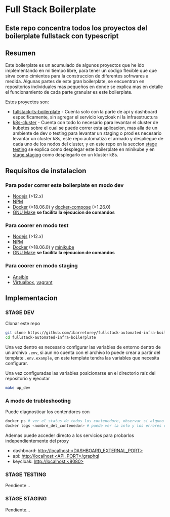 # Full Stack Boilerplate

## Este repo concentra todos los proyectos del boilerplate fullstack con typescript

## Resumen

Este boilerplate es un acumulado de algunos proyectos que he ido implementando en mi tiempo libre,
para tener un codigo flexible que que sirva como cimientos para la construccion de diferentes
sofrwares a medida.
Algunas partes de este gran boilerplate, se encuentran en repositorios individuales mas pequeños
en donde se explica mas en detalle el funcionamiento de cada parte granular es este boilerplate.

Estos proyectos son:

- [fullstack-ts-boilerplate](aunPorAgregar) - Cuenta solo con la parte de api y dashboard especificamente,
sin agregar el servicio keycloak ni la infraestructura
- [k8s-cluster](aunPorAgregar) - Cuenta con todo lo necesario para levantar el cluster de kubetes sobre el
cual se puede correr esta aplicacion, mas alla de un ambiente de dev o testing para levantar un staging o prod
es necesario levantar un cluster k8s, este repo automatiza el armado y despliegue de cada uno de los nodos del
cluster, y en este repo en la seccion [stage testing](###STAGE-TESTING) se explica como desplegar este boilerplate
en minikube y en [stage staging](###STAGE-STAGING) como desplegarlo en un kluster k8s.

## Requisitos de instalacion

### Para poder correr este boilerplate en modo dev

- [Nodejs](https://nodejs.org/en/about/) (>12.x)
- [NPM](https://docs.npmjs.com/about-npm/)
- [Docker](https://docs.docker.com/) (>18.06.0) y [docker-compose](https://docs.docker.com/compose/) (>1.26.0)
- [GNU Make](https://www.gnu.org/software/make/) **se facilita la ejecucion de comandos**
### Para coorer en modo test

- [Nodejs](https://nodejs.org/en/about/) (>12.x)
- [NPM](https://docs.npmjs.com/about-npm/)
- [Docker](https://docs.docker.com/) (>18.06.0) y [minikube](pendiente) <!-- TODO: agregar link minikube y establecer version junto co requisitos minikube -->
- [GNU Make](https://www.gnu.org/software/make/) **se facilita la ejecucion de comandos**
### Para coorer en modo staging
<!-- TODO: resolver requisitos para modo staging -->
- [Ansible](https://docs.ansible.com/ansible/latest/index.html)
- [Virtualbox](https://www.virtualbox.org/wiki/VirtualBox), [vagrant](https://www.vagrantup.com/docs/index.html)

## Implementacion

### STAGE DEV

Clonar este repo

```bash
git clone https://github.com/ibarretorey/fullstack-automated-infra-boilerplate.git
cd fullstack-automated-infra-boilerplate
```

Una vez dentro es necesario configurar las variables de entorno dentro de un archivo `.env`, si aun no cuenta con el
archivo lo puede crear a partir del template `.env.example`, en este template tendra las variables que necesita configurar.

Una vez configuradas las variables posicionarse en el directorio raíz del repositorio y ejecutar

```bash
make up_dev
```

### A modo de trubleshooting

Puede diagnosticar los contendores con

```bash
docker ps # ver el status de todos los contenedore, observar si alguno se reinica
docker logs <nombre_del_contenedor> # puede ver la info y los errores que loguea cada contenedor
```

Ademas puede acceder directo a los servicios para probarlos independientemente del proxy

- dashboard: [http://localhost:<DASHBOARD_EXTERNAL_PORT>](http://localhost:<DASHBOARD_EXTERNAL_PORT>)
- api: [http://localhost:<API_PORT>/graphql](http://localhost:<API_PORT>/graphql)
- keycloak: [http://localhost:<8080>](http://localhost:<8080>)

### STAGE TESTING
<!-- TODO: implementacion in minikube -->
Pendiente ..

### STAGE STAGING
<!-- TODO: implementacion in k8s-cluster -->
Pendiente...
